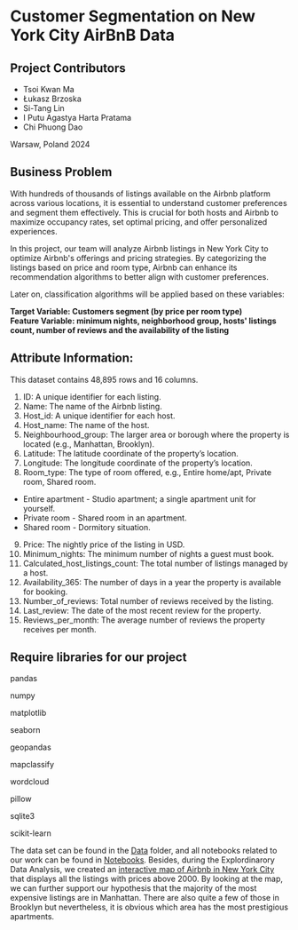 # Customer Segmentation on New York City AirBnB Data

## Project Contributors
* Tsoi Kwan Ma
* Łukasz Brzoska
* Si-Tang Lin
* I Putu Agastya Harta Pratama
* Chi Phuong Dao

Warsaw, Poland
2024

## Business Problem
With hundreds of thousands of listings available on the Airbnb platform across various locations, it is essential to understand customer preferences and segment them effectively. This is crucial for both hosts and Airbnb to maximize occupancy rates, set optimal pricing, and offer personalized experiences.

In this project, our team will analyze Airbnb listings in New York City to optimize Airbnb's offerings and pricing strategies. By categorizing the listings based on price and room type, Airbnb can enhance its recommendation algorithms to better align with customer preferences.


Later on, classification algorithms will be applied based on these variables:

**Target Variable: Customers segment (by price per room type) <br>
Feature Variable: minimum nights, neighborhood group, hosts' listings count, number of reviews and the availability of the listing**
## Attribute Information:

This dataset contains 48,895 rows and 16 columns.

1. ID: A unique identifier for each listing.
2. Name: The name of the Airbnb listing.
3. Host_id: A unique identifier for each host.
4. Host_name: The name of the host.
5. Neighbourhood_group: The larger area or borough where the property is located (e.g., Manhattan, Brooklyn).
6. Latitude: The latitude coordinate of the property’s location.
7. Longitude: The longitude coordinate of the property’s location.
8. Room_type: The type of room offered, e.g., Entire home/apt, Private room, Shared room. <br>
  *   Entire apartment - Studio apartment; a single apartment unit for yourself.
  *   Private room - Shared room in an apartment.
  *   Shared room - Dormitory situation.
9. Price: The nightly price of the listing in USD.
10. Minimum_nights: The minimum number of nights a guest must book.
11. Calculated_host_listings_count: The total number of listings managed by a host.
12. Availability_365: The number of days in a year the property is available for booking.
13. Number_of_reviews: Total number of reviews received by the listing.
14. Last_review: The date of the most recent review for the property.
15. Reviews_per_month: The average number of reviews the property receives per month.

## Require libraries for our project
pandas

numpy

matplotlib

seaborn

geopandas

mapclassify

wordcloud

pillow

sqlite3

scikit-learn


The data set can be found in the [Data](https://github.com/dpchi12/Customer_Segment_NYC_Airbnb_python/tree/main/Data) folder, and all notebooks related to our work can be found in [Notebooks](https://github.com/dpchi12/Customer_Segment_NYC_Airbnb_python/tree/main/Notebooks). 
Besides, during the Explordinarory Data Analysis, we created an [interactive map of Airbnb in New York City](https://dpchi12.github.io/Customer_Segment_NYC_Airbnb_python/airbnb_nyc_interactive_map.html) that displays all the listings with prices above 2000. By looking at the map, we can further support our hypothesis that the majority of the most expensive listings are in Manhattan. There are also quite a few of those in Brooklyn but nevertheless, it is obvious which area has the most prestigious apartments. 




